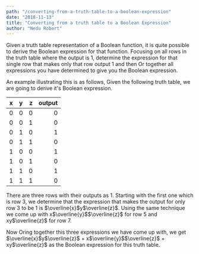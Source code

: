 ```yaml
---
path: "/converting-from-a-truth-table-to-a-boolean-expression"
date: "2018-11-13"
title: "Converting from a truth table to a Boolean Expression"
author: "Nedu Robert"
---
```


Given a truth table representation of a Boolean function, it is quite possible to derive the Boolean expression for that function. Focusing on all rows in the truth table where the output is 1, determine the expression for that single row that makes only that row output 1 and then Or together all expressions you have determined to give you the Boolean expression.

An example illustrating this is as follows, Given the following truth table, we are going to derive it's Boolean expression.

| x | y | z | output |
| --|:-:| -:| -----: |
| 0 | 0 | 0 |   0    |
| 0 | 0 | 1 |   0    |
| 0 | 1 | 0 |   1    |
| 0 | 1 | 1 |   0    |
| 1 | 0 | 0 |   1    |
| 1 | 0 | 1 |   0    |
| 1 | 1 | 0 |   1    |
| 1 | 1 | 1 |   0    |

There are three rows with their outputs as 1. Starting with the first one which is row 3, we determine that the expression that makes the output for only row 3 to be 1 is $\overline{x}$y$\overline{z}$. Using the same technique we come up with x$\overline{y}$$\overline{z}$ for row 5 and xy$\overline{z}$ for row 7.

Now Oring together this three expressions we have come up with, we get $\overline{x}$y$\overline{z}$ + x$\overline{y}$$\overline{z}$ + xy$\overline{z}$ as the Boolean expression for this truth table.